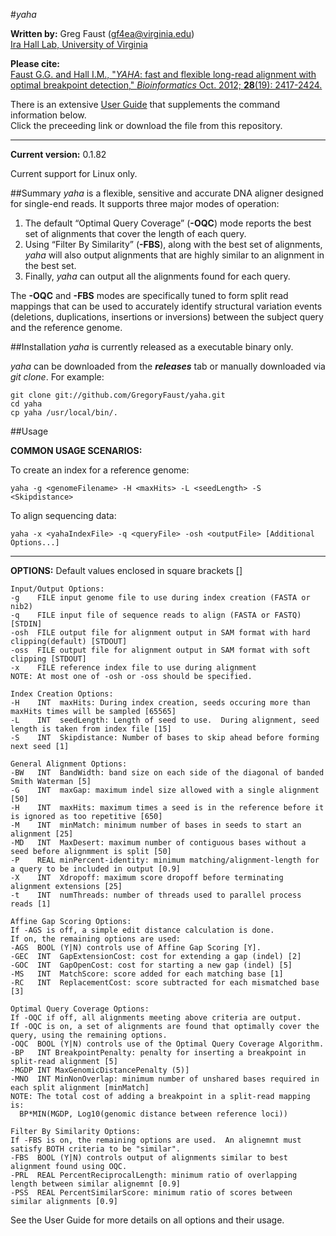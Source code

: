 #*yaha*

**Written by:** Greg Faust (gf4ea@virginia.edu)  
[Ira Hall Lab, University of Virginia](http://faculty.virginia.edu/irahall/)

**Please cite:**  
[Faust G.G. and Hall I.M., "*YAHA*: fast and flexible long-read alignment with optimal breakpoint detection,"
*Bioinformatics* Oct. 2012; **28**(19): 2417-2424.](http://bioinformatics.oxfordjournals.org/content/28/19/2417)

There is an extensive [User Guide](https://www.dropbox.com/s/bmyny13fcsnjuee/YAHA_User_Guide.0.1.82.pdf?dl=0) 
that supplements the command information below.  
Click the preceeding link or download the file from this repository.

---

**Current version:** 0.1.82

Current support for Linux only.

##Summary
*yaha* is a flexible, sensitive and accurate DNA aligner designed for single-end reads.
It supports three major modes of operation:

1. The default “Optimal Query Coverage” (**-OQC**) mode reports the best set of alignments that cover the length of each 
query. 
2. Using “Filter By Similarity” (**-FBS**), along with the best set of alignments,
*yaha* will also output alignments that are highly similar to an alignment in the best set. 
3. Finally, *yaha* can output all the alignments found for each query.  

The **-OQC** and **-FBS** modes are specifically tuned to form split read mappings that can be used to accurately 
identify structural variation events (deletions, duplications, insertions or inversions) 
between the subject query and the reference genome.

##Installation
*yaha* is currently released as a executable binary only. 

*yaha* can be downloaded from the **_releases_** tab or manually downloaded via *git clone*.  For example:
~~~~~~~~~~~~~~~~~~
git clone git://github.com/GregoryFaust/yaha.git
cd yaha
cp yaha /usr/local/bin/.
~~~~~~~~~~~~~~~~~~

##Usage

**COMMON USAGE SCENARIOS:** 

To create an index for a reference genome:
```
yaha -g <genomeFilename> -H <maxHits> -L <seedLength> -S <Skipdistance>
```

To align sequencing data:
```
yaha -x <yahaIndexFile> -q <queryFile> -osh <outputFile> [Additional Options...]
```

---
**OPTIONS:**
Default values enclosed in square brackets []
```
Input/Output Options:
-g    FILE input genome file to use during index creation (FASTA or nib2)
-q    FILE input file of sequence reads to align (FASTA or FASTQ) [STDIN]
-osh  FILE output file for alignment output in SAM format with hard clipping(default) [STDOUT]
-oss  FILE output file for alignment output in SAM format with soft clipping [STDOUT]
-x    FILE reference index file to use during alignment
NOTE: At most one of -osh or -oss should be specified.

Index Creation Options:
-H    INT  maxHits: During index creation, seeds occuring more than maxHits times will be sampled [65565]
-L    INT  seedLength: Length of seed to use.  During alignment, seed length is taken from index file [15]
-S    INT  Skipdistance: Number of bases to skip ahead before forming next seed [1]

General Alignment Options:
-BW   INT  BandWidth: band size on each side of the diagonal of banded Smith Waterman [5]
-G    INT  maxGap: maximum indel size allowed with a single alignment [50]
-H    INT  maxHits: maximum times a seed is in the reference before it is ignored as too repetitive [650]
-M    INT  minMatch: minimum number of bases in seeds to start an alignment [25]
-MD   INT  MaxDesert: maximum number of contiguous bases without a seed before alignmment is split [50] 
-P    REAL minPercent-identity: minimum matching/alignment-length for a query to be included in output [0.9]
-X    INT  Xdropoff: maximum score dropoff before terminating alignment extensions [25]
-t    INT  numThreads: number of threads used to parallel process reads [1]

Affine Gap Scoring Options:
If -AGS is off, a simple edit distance calculation is done.
If on, the remaining options are used:
-AGS  BOOL (Y|N) controls use of Affine Gap Scoring [Y].  
-GEC  INT  GapExtensionCost: cost for extending a gap (indel) [2] 
-GOC  INT  GapOpenCost: cost for starting a new gap (indel) [5]
-MS   INT  MatchScore: score added for each matching base [1] 
-RC   INT  ReplacementCost: score subtracted for each mismatched base [3]

Optimal Query Coverage Options:
If -OQC if off, all alignments meeting above criteria are output.
If -OQC is on, a set of alignments are found that optimally cover the query, using the remaining options.
-OQC  BOOL (Y|N) controls use of the Optimal Query Coverage Algorithm.
-BP   INT BreakpointPenalty: penalty for inserting a breakpoint in split-read alignment [5]
-MGDP INT MaxGenomicDistancePenalty (5)] 
-MNO  INT MinNonOverlap: minimum number of unshared bases required in each split alignment [minMatch]
NOTE: The total cost of adding a breakpoint in a split-read mapping is:
  BP*MIN(MGDP, Log10(genomic distance between reference loci))

Filter By Similarity Options:
If -FBS is on, the remaining options are used.  An alignemnt must satisfy BOTH criteria to be "similar".
-FBS  BOOL (Y|N) controls output of alignments similar to best alignment found using OQC.
-PRL  REAL PercentReciprocalLength: minimum ratio of overlapping length between similar alignemnt [0.9] 
-PSS  REAL PercentSimilarScore: minimum ratio of scores between similar alignments [0.9]
```

See the User Guide for more details on all options and their usage.
